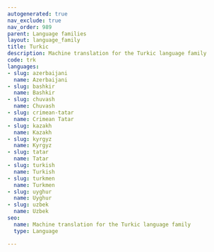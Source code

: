 ```yaml
---
autogenerated: true
nav_exclude: true
nav_order: 989
parent: Language families
layout: language_family
title: Turkic
description: Machine translation for the Turkic language family
code: trk
languages:
- slug: azerbaijani
  name: Azerbaijani
- slug: bashkir
  name: Bashkir
- slug: chuvash
  name: Chuvash
- slug: crimean-tatar
  name: Crimean Tatar
- slug: kazakh
  name: Kazakh
- slug: kyrgyz
  name: Kyrgyz
- slug: tatar
  name: Tatar
- slug: turkish
  name: Turkish
- slug: turkmen
  name: Turkmen
- slug: uyghur
  name: Uyghur
- slug: uzbek
  name: Uzbek
seo:
  name: Machine translation for the Turkic language family
  type: Language

---
```


